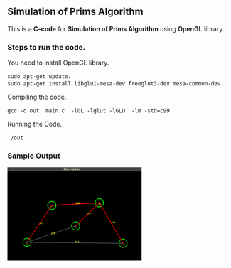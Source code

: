 ## Simulation of Prims Algorithm

This is a **C-code** for **Simulation of Prims Algorithm** using **OpenGL** library.

### Steps to run the code.

You need to install OpenGL library.

```
sudo apt-get update.
sudo apt-get install libglu1-mesa-dev freeglut3-dev mesa-common-dev
```

Compiling the code.

```
gcc -o out  main.c  -lGL -lglut -lGLU  -lm -std=c99
```

Running the Code.

```
./out
```

### Sample Output

<img align="left" alt="output" width="60%" src="./assets/output.png" />
